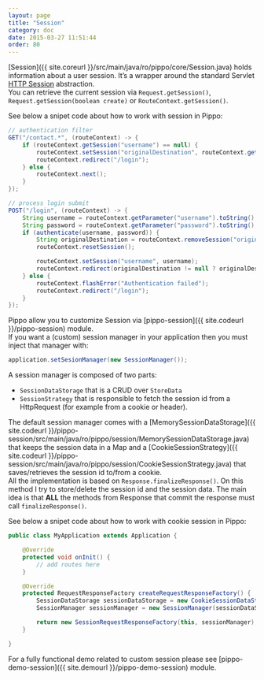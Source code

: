 ```yaml
---
layout: page
title: "Session"
category: doc
date: 2015-03-27 11:51:44
order: 80
---
```


[Session]({{ site.coreurl }}/src/main/java/ro/pippo/core/Session.java) holds information about a user session. It’s a wrapper around the standard Servlet [HTTP Session](https://tomcat.apache.org/tomcat-7.0-doc/servletapi/javax/servlet/http/HttpSession.html) abstraction.  
You can retrieve the current session via `Request.getSession()`, `Request.getSession(boolean create)` or `RouteContext.getSession()`.  
  
See below a snipet code about how to work with session in Pippo:

```java
// authentication filter
GET("/contact.*", (routeContext) -> {
	if (routeContext.getSession("username") == null) {
		routeContext.setSession("originalDestination", routeContext.getRequest().getContextUriWithQuery());	
		routeContext.redirect("/login");
	} else {
		routeContext.next();
	}
});

// process login submit
POST("/login", (routeContext) -> {
	String username = routeContext.getParameter("username").toString();
	String password = routeContext.getParameter("password").toString();
	if (authenticate(username, password)) {
		String originalDestination = routeContext.removeSession("originalDestination");
		routeContext.resetSession();

		routeContext.setSession("username", username);
		routeContext.redirect(originalDestination != null ? originalDestination : "/contacts");
	} else {
		routeContext.flashError("Authentication failed");
		routeContext.redirect("/login");
	}
});
```

Pippo allow you to customize Session via [pippo-session]({{ site.codeurl }}/pippo-session) module.  
If you want a (custom) session manager in your application then you must inject that manager with:

```java
application.setSesionManager(new SessionManager());
``` 

A session manager is composed of two parts:

- `SessionDataStorage` that is a CRUD over `StoreData`
- `SessionStrategy` that is responsible to fetch the session id from a HttpRequest (for example from a cookie or header).

The default session manager comes with a [MemorySessionDataStorage]({{ site.codeurl }}/pippo-session/src/main/java/ro/pippo/session/MemorySessionDataStorage.java) that keeps the session data in a Map and a [CookieSessionStrategy]({{ site.codeurl }}/pippo-session/src/main/java/ro/pippo/session/CookieSessionStrategy.java) that saves/retrieves the session id to/from a cookie.  
All the implementation is based on `Response.finalizeResponse()`. On this method I try to store/delete the session id and the session data. The main idea is that __ALL__ the methods from Response that commit the response must call `finalizeResponse()`.  

See below a snipet code about how to work with cookie session in Pippo:

```java
public class MyApplication extends Application {

    @Override
    protected void onInit() {
		// add routes here
    }

    @Override
    protected RequestResponseFactory createRequestResponseFactory() {
        SessionDataStorage sessionDataStorage = new CookieSessionDataStorage();
        SessionManager sessionManager = new SessionManager(sessionDataStorage);

        return new SessionRequestResponseFactory(this, sessionManager);
    }

}
```

For a fully functional demo related to custom session please see [pippo-demo-session]({{ site.demourl }}/pippo-demo-session) module.  
